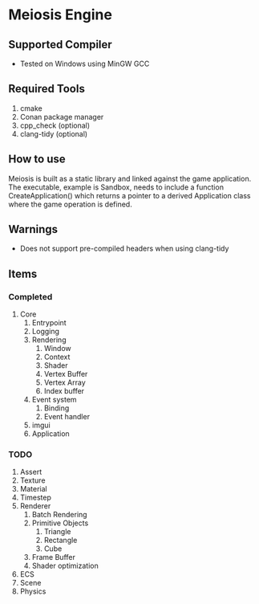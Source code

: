 # Meiosis Engine

## Supported Compiler

* Tested on Windows using MinGW GCC

## Required Tools

1. cmake
2. Conan package manager
3. cpp_check (optional)
4. clang-tidy (optional)

## How to use

Meiosis is built as a static library and linked against the game application. The executable, example is Sandbox, needs to include a function CreateApplication() which returns a pointer to a derived Application class where the game operation is defined.

## Warnings

* Does not support pre-compiled headers when using clang-tidy

## Items

### Completed

1. Core
   1. Entrypoint
   2. Logging
   3. Rendering
      1. Window
      2. Context
      3. Shader
      4. Vertex Buffer
      5. Vertex Array
      6. Index buffer
   4. Event system
      1. Binding
      2. Event handler
   5. imgui
   6. Application

### TODO

1. Assert
2. Texture
3. Material
4. Timestep
5. Renderer
   1. Batch Rendering
   2. Primitive Objects
      1. Triangle
      2. Rectangle
      3. Cube
   3. Frame Buffer
   4. Shader optimization
6. ECS
7. Scene
8. Physics

